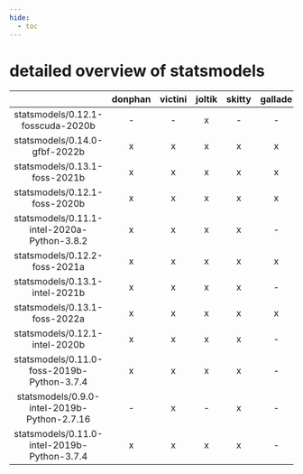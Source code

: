 ```yaml
---
hide:
  - toc
---
```


detailed overview of statsmodels
================================

| |donphan|victini|joltik|skitty|gallade|accelgor|swalot|doduo|
| :---: | :---: | :---: | :---: | :---: | :---: | :---: | :---: | :---: |
|statsmodels/0.12.1-fosscuda-2020b|-|-|x|-|-|-|-|-|
|statsmodels/0.14.0-gfbf-2022b|x|x|x|x|x|x|x|x|
|statsmodels/0.13.1-foss-2021b|x|x|x|x|x|x|x|x|
|statsmodels/0.12.1-foss-2020b|x|x|x|x|x|-|x|x|
|statsmodels/0.11.1-intel-2020a-Python-3.8.2|x|x|x|x|-|-|x|x|
|statsmodels/0.12.2-foss-2021a|x|x|x|x|x|x|x|x|
|statsmodels/0.13.1-intel-2021b|x|x|x|x|-|x|x|x|
|statsmodels/0.13.1-foss-2022a|x|x|x|x|x|x|x|x|
|statsmodels/0.12.1-intel-2020b|x|x|x|x|-|-|x|x|
|statsmodels/0.11.0-foss-2019b-Python-3.7.4|x|x|x|x|-|-|-|x|
|statsmodels/0.9.0-intel-2019b-Python-2.7.16|-|x|-|x|-|-|-|x|
|statsmodels/0.11.0-intel-2019b-Python-3.7.4|x|x|x|x|-|-|-|x|
